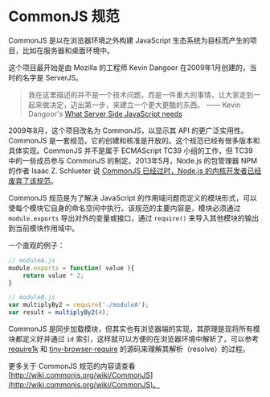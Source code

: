 # CommonJS 规范

CommonJS 是以在浏览器环境之外构建 JavaScript 生态系统为目标而产生的项目，比如在服务器和桌面环境中。

这个项目最开始是由 Mozilla 的工程师 Kevin Dangoor 在2009年1月创建的，当时的名字是 ServerJS。

> 我在这里描述的并不是一个技术问题，而是一件重大的事情，让大家走到一起来做决定，迈出第一步，来建立一个更大更酷的东西。 —— Kevin Dangoor's [What Server Side JavaScript needs](http://www.blueskyonmars.com/2009/01/29/what-server-side-javascript-needs/)

2009年8月，这个项目改名为 CommonJS，以显示其 API 的更广泛实用性。CommonJS 是一套规范，它的创建和核准是开放的。这个规范已经有很多版本和具体实现。CommonJS 并不是属于 ECMAScript TC39 小组的工作，但 TC39 中的一些成员参与 CommonJS 的制定。2013年5月，Node.js 的包管理器 NPM 的作者 Isaac Z. Schlueter 说 [CommonJS 已经过时，Node.js 的内核开发者已经废弃了该规范](https://github.com/nodejs/node-v0.x-archive/issues/5132#issuecomment-15432598)。

CommonJS 规范是为了解决 JavaScript 的作用域问题而定义的模块形式，可以使每个模块它自身的命名空间中执行。该规范的主要内容是，模块必须通过 `module.exports` 导出对外的变量或接口，通过 `require()` 来导入其他模块的输出到当前模块作用域中。

一个直观的例子：

```js
// moduleA.js
module.exports = function( value ){
    return value * 2;
}
```

```js
// moduleB.js
var multiplyBy2 = require('./moduleA');
var result = multiplyBy2(4);
```

CommonJS 是同步加载模块，但其实也有浏览器端的实现，其原理是现将所有模块都定义好并通过 `id` 索引，这样就可以方便的在浏览器环境中解析了，可以参考 [require1k](https://github.com/Stuk/require1k) 和 [tiny-browser-require](https://github.com/ruanyf/tiny-browser-require) 的源码来理解其解析（resolve）的过程。

更多关于 CommonJS 规范的内容请查看 [http://wiki.commonjs.org/wiki/CommonJS](http://wiki.commonjs.org/wiki/CommonJS)。



